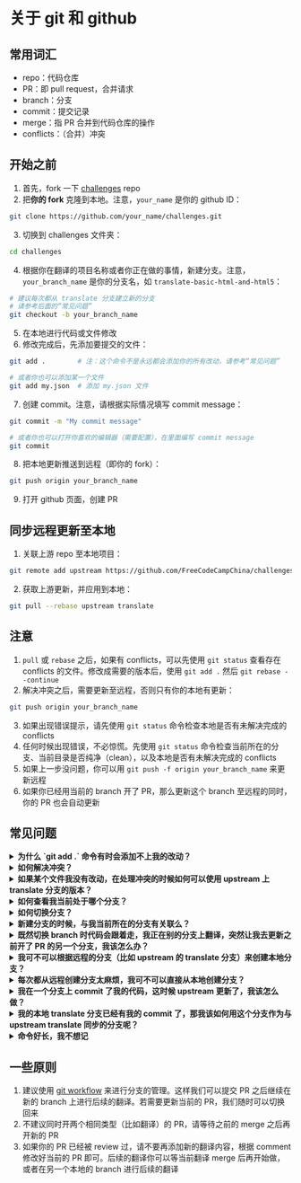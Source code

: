 # 关于 git 和 github
## 常用词汇
- repo：代码仓库
- PR：即 pull request，合并请求
- branch：分支
- commit：提交记录
- merge：指 PR 合并到代码仓库的操作
- conflicts：（合并）冲突

## 开始之前
1. 首先，fork 一下 [challenges](https://github.com/FreeCodeCampChina/challenges.git) repo
2. 把**你的 fork** 克隆到本地。注意，`your_name` 是你的 github ID：
```bash
git clone https://github.com/your_name/challenges.git
```
3. 切换到 challenges 文件夹：
```bash
cd challenges
```
4. 根据你在翻译的项目名称或者你正在做的事情，新建分支。注意，`your_branch_name` 是你的分支名，如 `translate-basic-html-and-html5`：
```bash
# 建议每次都从 translate 分支建立新的分支
# 请参考后面的“常见问题”
git checkout -b your_branch_name
```
5. 在本地进行代码或文件修改
6. 修改完成后，先添加要提交的文件：
```bash
git add .        # 注：这个命令不是永远都会添加你的所有改动，请参考“常见问题”

# 或者你也可以添加某一个文件
git add my.json  # 添加 my.json 文件
```
7. 创建 commit。注意，请根据实际情况填写 commit message：
```bash
git commit -m "My commit message"

# 或者你也可以打开你喜欢的编辑器（需要配置），在里面编写 commit message
git commit
```
8. 把本地更新推送到远程（即你的 fork）：
```bash
git push origin your_branch_name
```
9. 打开 github 页面，创建 PR

## 同步远程更新至本地
1. 关联上游 repo 至本地项目：
```bash
git remote add upstream https://github.com/FreeCodeCampChina/challenges.git
```
2. 获取上游更新，并应用到本地：
```bash
git pull --rebase upstream translate
```

## 注意
1. `pull` 或 `rebase` 之后，如果有 conflicts，可以先使用 `git status` 查看存在 conflicts 的文件。修改成需要的版本后，使用 `git add .` 然后 `git rebase --continue`
2. 解决冲突之后，需要更新至远程，否则只有你的本地有更新：
```bash
git push origin your_branch_name
```
3. 如果出现错误提示，请先使用 `git status` 命令检查本地是否有未解决完成的 conflicts
3. 任何时候出现错误，不必惊慌。先使用 `git status` 命令检查当前所在的分支、当前目录是否纯净（clean），以及本地是否有未解决完成的 conflicts
4. 如果上一步没问题，你可以用 `git push -f origin your_branch_name` 来更新远程
5. 如果你已经用当前的 branch 开了 PR，那么更新这个 branch 至远程的同时，你的 PR 也会自动更新

## 常见问题
<details><summary><b>为什么 `git add .` 命令有时会添加不上我的改动？</b></summary>

注意，`git add .` 中的 `.` 表示“当前路径”。因此，如果你通过 `cd` 命令切换到子目录，并在里面执行 `git add .`，那么外面的改动则不会添加。然而，如果你在父级目录执行 `git add .`，子级目录里的文件改动是会添加的

真正的“添加所有文件”的命令是 `git add --all`，可以简写为 `git add -A`

对于这个翻译项目，我们很少会需要 `cd` 进子目录。因此，一般情况下使用 `git add .` 就足够了

</details>

<details><summary><b>如何解决冲突？</b></summary>

对于任何多人协作项目，有 merge conflicts 是十分正常的。如果你在命令行中看到了 `CONFLICTS` 这样的输出，那就表示有冲突

这时，你需要先使用 `git status` 命令来查看冲突发生的文件

一般来说，有冲突的文件会显示成这样：

```text
some code ....（这里的代码是没有冲突的）
<<<<<<< HEAD
code version 1
code version 1
=======
code version 2
code version 2
>>>>>>> your_branch_name
yet some other code ....（这里的代码也是没有冲突的）
```

注意，里面的 `HEAD` 和 `your_branch_name` 位置可能互换，也可能会是其他内容，比如一个 commit hash

其中，`<<<<<<<` 与 `=======` 之间为代码的一个版本，`=======` 与 `>>>>>>>` 之间为代码的另一个版本。你需要来决定使用哪个版本的代码

修改的时候，把 `<<<<<<<`、`=======` 和 `>>>>>>>` 这三行都删掉。以及，删掉你不需要的那个版本，保留你需要的版本

处理完所有的冲突文件后，（由于我们执行的是 `git pull --rebase`），那么我们需要 `git add .`，然后 `git rebase --continue`

</details>

<details><summary><b>如果某个文件我没有改动，在处理冲突的时候如何可以使用 upstream 上 translate 分支的版本？</b></summary>

有时，可能会存在你没修改某个文件的内容，然而它却出现在了 conflicts 里（特别是如果你之前使用过 `pull`，而不是 `pull --rebase`）。这时，我们不需要手动处理 conflcts：

```bash
git fetch upstream
git checkout upstream/translate -- the/path/to/that_file
```

这样，你本地的这个文件就变成和远程一样了

处理之后，记得 `git add .`

</details>

<details><summary><b>如何查看我当前处于哪个分支？</b></summary>

`git branch` 可以列出本地所有的分支名，前面打星号（*）的就是你当前所在的分支

</details>

<details><summary><b>如何切换分支？</b></summary>

`git checkout some_branch_name` 就可以切换到对应的分支。以及，`git checkout -` 可以切换到上一个切换过的分支。在两个分支之间来回切换的时候，这个命令会很有用

</details>

<details><summary><b>新建分支的时候，与我当前所在的分支有关联么？</b></summary>

有。新建分支的时候，当前所在分支的所有 `commit` 也会添加到新的分支里面。以及，如果你本地有未 `commit` 的改动（哪怕已经 `add` 过），同样会在新建分支的时候带过去。

</details>

<details><summary><b>既然切换 branch 时代码会跟着走，我正在别的分支上翻译，突然让我去更新之前开了 PR 的另一个分支，我该怎么办？</b></summary>

你有两个选择，`commit` 或者 `stash`：
1. `commit` 很简单，在当前分支上 `git add .` 然后 `git commit -m "xx"`，这时候你就可以使用 `checkout` 命令切换到其他分支了
2. 在当前分支上 `git stash`，然后切换到其他分支。完成那边的更新后，切换回来，然后 `git stash pop`，你之前的代码改动就都回来了

需要注意的是，使用 `git stash pop` 会有丢代码的潜在风险，推荐使用 `git stash apply stash@{x}`，其中 `x` 为一个数字

如果你不确定你的做法是否正确，或者不了解这个命令，请在使用之前查清资料，或者在群里提问

**切换分支前，为防止把本地弄乱，前先使用 `git status` 来检查本地是否 “clean”**

</details>

<details><summary><b>我可不可以根据远程的分支（比如 upstream 的 translate 分支）来创建本地分支？</b></summary>

可以：
```bash
git fetch upstream
git checkout -b my_branch_name upstream/translate
```

</details>

<details><summary><b>每次都从远程创建分支太麻烦，我可不可以直接从本地创建分支？</b></summary>

可以。建议使用本地的 translate 分支保持与 upstream 中的 translate 分支保持更新。这样做的好处是：
1. 每次新建分支的时候，切换到本地的 translate 分支，然后 `git checkout -b my_new_branch` 就好了
2. 如果 upstream 的 translate branch 有更新，你只需要在切换到 translate 分支之后，`git pull --rebase upstream translate` 即可完成对本地 translate 分支的更新。再创建新的分支，就是基于 upstream 里最新的代码了，这样可以减少 conflicts 出现的可能

</details>

<details><summary><b>我在一个分支上 commit 了我的代码，这时候 upstream 更新了，我该怎么做？</b></summary>

```bash
git pull --rebase upstream translate
```

</details>

<details><summary><b>我的本地 translate 分支已经有我的 commit 了，那我该如何用这个分支作为与 upstream translate 同步的分支呢？</b></summary>

**如果你目前在 translate 提交的内容不再需要了（比如，已经 merge），那你可以先切换到 translate，然后：**

```bash
git fetch upstream
git reset --hard upstream/translate
```

虽然 `git reset` 命令不危险，但在执行这个操作之前，建议你先在群里问一下

</details>

<details><summary><b>命令好长，我不想记</b></summary>

`alias` 了解一下。在命令行里执行：

```bash
git config --global alias.gx 'pull --rebase upstream translate'
```

下次，执行 `git gx`（记忆：git 更新），就会执行你定义好的命令了

</details>

## 一些原则
1. 建议使用 [git workflow](https://guides.github.com/introduction/flow/) 来进行分支的管理。这样我们可以提交 PR 之后继续在新的 branch 上进行后续的翻译。若需要更新当前的 PR，我们随时可以切换回来
2. 不建议同时开两个相同类型（比如翻译）的 PR，请等待之前的 merge 之后再开新的 PR
3. 如果你的 PR 已经被 review 过，请不要再添加新的翻译内容，根据 comment 修改好当前的 PR 即可。后续的翻译你可以等当前翻译 merge 后再开始做，或者在另一个本地的 branch 进行后续的翻译

